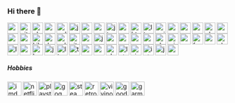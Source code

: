 ### Hi there 👋

<img align="left" alt="npm" title="npm" width="25px" src="https://cdn.jsdelivr.net/npm/simple-icons@v3/icons/npm.svg" />
<img align="left" alt="git" title="git" width="25px" src="https://cdn.jsdelivr.net/npm/simple-icons@v3/icons/git.svg" />
<img align="left" alt="php" title="php" width="25px" src="https://cdn.jsdelivr.net/npm/simple-icons@v3/icons/php.svg" />
<img align="left" alt="sass" title="sass" width="25px" src="https://cdn.jsdelivr.net/npm/simple-icons@v3/icons/sass.svg" />
<img align="left" alt="gulp" title="gulp" width="25px" src="https://cdn.jsdelivr.net/npm/simple-icons@v3/icons/gulp.svg" />
<img align="left" alt="java" title="java" width="25px" src="https://cdn.jsdelivr.net/npm/simple-icons@v3/icons/java.svg" />

<img align="left" alt="yarn" title="yarn" width="25px" src="https://cdn.jsdelivr.net/npm/simple-icons@v3/icons/yarn.svg" />
<img align="left" alt="css3" title="css3" width="25px" src="https://cdn.jsdelivr.net/npm/simple-icons@v3/icons/css3.svg" />
<img align="left" alt="jira" title="jira" width="25px" src="https://cdn.jsdelivr.net/npm/simple-icons@v3/icons/jira.svg" />
<img align="left" alt="scala" title="scala" width="25px" src="https://cdn.jsdelivr.net/npm/simple-icons@v3/icons/scala.svg" />
<img align="left" alt="html5" title="html5" width="25px" src="https://cdn.jsdelivr.net/npm/simple-icons@v3/icons/html5.svg" />
<img align="left" alt="linux" title="linux" width="25px" src="https://cdn.jsdelivr.net/npm/simple-icons@v3/icons/linux.svg" />

<img align="left" alt="nginx" title="nginx" width="25px" src="https://cdn.jsdelivr.net/npm/simple-icons@v3/icons/nginx.svg" />
<img align="left" alt="mysql" title="mysql" width="25px" src="https://cdn.jsdelivr.net/npm/simple-icons@v3/icons/mysql.svg" />
<img align="left" alt="consul" title="consul" width="25px" src="https://cdn.jsdelivr.net/npm/simple-icons@v3/icons/consul.svg" />
<img align="left" alt="meteor" title="meteor" width="25px" src="https://cdn.jsdelivr.net/npm/simple-icons@v3/icons/meteor.svg" />
<img align="left" alt="ubuntu" title="ubuntu" width="25px" src="https://cdn.jsdelivr.net/npm/simple-icons@v3/icons/ubuntu.svg" />

<img align="left" alt="openid" title="openid" width="25px" src="https://cdn.jsdelivr.net/npm/simple-icons@v3/icons/openid.svg" />
<img align="left" alt="spring" title="spring" width="25px" src="https://cdn.jsdelivr.net/npm/simple-icons@v3/icons/spring.svg" />
<img align="left" alt="vuejs" title="vuejs" width="25px" src="https://cdn.jsdelivr.net/npm/simple-icons@v3/icons/vue-dot-js.svg" />
<img align="left" alt="kibana" title="kibana" width="25px" src="https://cdn.jsdelivr.net/npm/simple-icons@v3/icons/kibana.svg" />
<img align="left" alt="docker" title="docker" width="25px" src="https://cdn.jsdelivr.net/npm/simple-icons@v3/icons/docker.svg" />
<img align="left" alt="eslint" title="eslint" width="25px" src="https://cdn.jsdelivr.net/npm/simple-icons@v3/icons/eslint.svg" />

<img align="left" alt="github" title="github" width="25px" src="https://cdn.jsdelivr.net/npm/simple-icons@v3/icons/github.svg" />
<img align="left" alt="angular" title="angular" width="25px" src="https://cdn.jsdelivr.net/npm/simple-icons@v3/icons/angular.svg" />
<img align="left" alt="jenkins" title="jenkins" width="25px" src="https://cdn.jsdelivr.net/npm/simple-icons@v3/icons/jenkins.svg" />
<img align="left" alt="postman" title="postman" width="25px" src="https://cdn.jsdelivr.net/npm/simple-icons@v3/icons/postman.svg" />
<img align="left" alt="swagger" title="swagger" width="25px" src="https://cdn.jsdelivr.net/npm/simple-icons@v3/icons/swagger.svg" />
<img align="left" alt="nodejs" title="nodejs" width="25px" src="https://cdn.jsdelivr.net/npm/simple-icons@v3/icons/node-dot-js.svg" />
<img align="left" alt="mongodb" title="mongodb" width="25px" src="https://cdn.jsdelivr.net/npm/simple-icons@v3/icons/mongodb.svg" />

<img align="left" alt="elasticsearch" title="elastic" width="25px" src="https://cdn.jsdelivr.net/npm/simple-icons@v3/icons/elasticsearch.svg" />
<img align="left" alt="windows" title="windows" width="25px" src="https://cdn.jsdelivr.net/npm/simple-icons@v3/icons/windows.svg" />
<img align="left" alt="quarkus" title="quarkus" width="25px" src="https://cdn.jsdelivr.net/npm/simple-icons@v3/icons/quarkus.svg" />
<img align="left" alt="fastify" title="fastify" width="25px" src="https://cdn.jsdelivr.net/npm/simple-icons@v3/icons/fastify.svg" />


<img align="left" alt="rabbitmq" title="rabbitmq" width="25px" src="https://cdn.jsdelivr.net/npm/simple-icons@v3/icons/rabbitmq.svg" />
<img align="left" alt="electron" title="electron" width="25px" src="https://cdn.jsdelivr.net/npm/simple-icons@v3/icons/electron.svg" />
<img align="left" alt="logstash" title="logstash" width="25px" src="https://cdn.jsdelivr.net/npm/simple-icons@v3/icons/logstash.svg" />
<img align="left" alt="reactivex" title="reactivex" width="25px" src="https://cdn.jsdelivr.net/npm/simple-icons@v3/icons/reactivex.svg" />
<img align="left" alt="bootstrap" title="bootstrap" width="25px" src="https://cdn.jsdelivr.net/npm/simple-icons@v3/icons/bootstrap.svg" />
<img align="left" alt="javascript" title="javascript" width="25px" src="https://cdn.jsdelivr.net/npm/simple-icons@v3/icons/javascript.svg" />
<img align="left" alt="linuxmint" title="linuxmint" width="25px" src="https://cdn.jsdelivr.net/npm/simple-icons@v3/icons/linuxmint.svg" />

<img align="left" alt="typescript" title="typescript" width="25px" src="https://cdn.jsdelivr.net/npm/simple-icons@v3/icons/typescript.svg" />
<img align="left" alt="postgresql" title="postgresql" width="25px" src="https://cdn.jsdelivr.net/npm/simple-icons@v3/icons/postgresql.svg" />
<img align="left" alt="amazonaws" title="amazonaws" width="25px" src="https://cdn.jsdelivr.net/npm/simple-icons@v3/icons/amazonaws.svg" />
<img align="left" alt="phabricator" title="phabricator" width="25px" src="https://cdn.jsdelivr.net/npm/simple-icons@v3/icons/phabricator.svg" />
<img align="left" alt="letsencrypt" title="letsencrypt" width="25px" src="https://cdn.jsdelivr.net/npm/simple-icons@v3/icons/letsencrypt.svg" />
<img align="left" alt="visualstudiocode" title="visualstudiocode" width="25px" src="https://cdn.jsdelivr.net/npm/simple-icons@v3/icons/visualstudiocode.svg" />
<img align="left" alt="intellijidea" title="intellijidea" width="25px" src="https://cdn.jsdelivr.net/npm/simple-icons@v3/icons/intellijidea.svg" />
<img align="left" alt="jsonwebtokens" title="jsonwebtokens" width="25px" src="https://cdn.jsdelivr.net/npm/simple-icons@v3/icons/jsonwebtokens.svg" />
<img alt="gnubash" title="gnubash" width="25px" src="https://cdn.jsdelivr.net/npm/simple-icons@v3/icons/gnubash.svg" />

##### Hobbies
<img align="left" height="32" width="32" alt="imdb" title="imdb" src="https://cdn.jsdelivr.net/npm/simple-icons@v3/icons/imdb.svg" />
<img align="left" height="32" width="32" alt="netflix" title="netflix" src="https://cdn.jsdelivr.net/npm/simple-icons@v3/icons/netflix.svg" />

<img align="left" height="32" width="32" alt="playstation" title="playstation" src="https://cdn.jsdelivr.net/npm/simple-icons@v3/icons/playstation.svg" />
<img align="left" height="32" width="32" alt="gog" title="gog" src="https://cdn.jsdelivr.net/npm/simple-icons@v3/icons/gog-dot-com.svg" />
<img align="left" height="32" width="32" alt="steam" title="steam" src="https://cdn.jsdelivr.net/npm/simple-icons@v3/icons/steam.svg" />
<img align="left" height="32" width="32" alt="retropie" title="retropie" src="https://cdn.jsdelivr.net/npm/simple-icons@v3/icons/retropie.svg" />

<img align="left" height="32" width="32" alt="vivino" title="vivino" src="https://cdn.jsdelivr.net/npm/simple-icons@v3/icons/vivino.svg" />
<img align="left" height="32" width="32" alt="goodreads" title="goodreads" src="https://cdn.jsdelivr.net/npm/simple-icons@v3/icons/goodreads.svg" />

<img align="left" height="32" width="32" alt="garmin" title="garmin" src="https://cdn.jsdelivr.net/npm/simple-icons@v3/icons/garmin.svg" />

<!--
**bogdanmic/bogdanmic** is a ✨ _special_ ✨ repository because its `README.md` (this file) appears on your GitHub profile.

Here are some ideas to get you started:

- 🔭 I’m currently working on ...
- 🌱 I’m currently learning ...
- 👯 I’m looking to collaborate on ...
- 🤔 I’m looking for help with ...
- 💬 Ask me about ...
- 📫 How to reach me: ...
- 😄 Pronouns: ...
- ⚡ Fun fact: ...
-->
